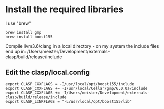 # Install the required libraries
I use "brew"

    brew install gmp
    brew install boost155

Compile llvm3.6/clang in a local directory - on my system the include files end up in:
/Users/meister/Development/externals-clasp/build/release/include

## Edit the clasp/local.config
    export CLASP_CXXFLAGS = -I/usr/local/opt/boost155/include
    export CLASP_CXXFLAGS += -I/usr/local/Cellar/gmp/6.0.0a/include
    export CLASP_CXXFLAGS += -I/Users/meister/Development/externals-clasp/build/release/include
    export CLASP_LINKFLAGS = "-L/usr/local/opt/boost155/lib"

